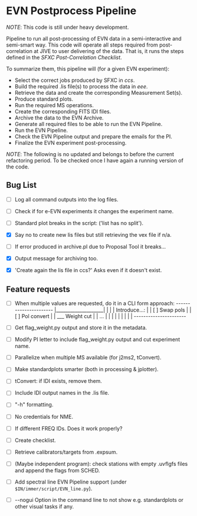 # EVN Postprocess Pipeline

*NOTE*: This code is still under heavy development.


Pipeline to run all post-processing of EVN data in a semi-interactive and semi-smart way. This code will operate all steps required from post-correlation at JIVE to user delivering of the data. That is, it runs the steps defined in the _SFXC Post-Correlation Checklist_.

To summarize them, this pipeline will (for a given EVN experiment):
- Select the correct jobs produced by SFXC in *ccs*.
- Build the required .lis file(s) to process the data in *eee*.
- Retrieve the data and create the corresponding Measurement Set(s).
- Produce standard plots.
- Run the required MS operations.
- Create the corresponding FITS IDI files.
- Archive the data to the EVN Archive.
- Generate all required files to be able to run the EVN Pipeline.
- Run the EVN Pipeline.
- Check the EVN Pipeline output and prepare the emails for the PI.
- Finalize the EVN experiment post-processing.





*NOTE*: The following is no updated and belongs to before the current refactoring period. To be checked once I have again a running version of the code.


## Bug List



- [ ] Log all command outputs into the log files.
- [ ] Check if for e-EVN experiments it changes the experiment name.
- [ ] Standard plot breaks in the script: ('list has no split').
- [X] Say no to create new lis files but still retrieving the vex file if n/a.
- [ ] If error produced in archive.pl due to Proposal Tool it breaks...
- [X] Output message for archiving too.
- [X] 'Create again the lis file in ccs?' Asks even if it doesn't exist.



## Feature requests

- [ ] When multiple values are requested, do it in a CLI form approach:
      ----------------------
      |____________________|
      |                    |
      | Introduce...:      |
      | [ ] Swap pols      |
      | [ ] Pol convert    |
      | ___ Weight cut     |
      | ...                |
      |                    |
      |                    |
      |                    |
      |                    |
      ----------------------
- [ ] Get flag_weight.py output and store it in the metadata.
- [ ] Modify PI letter to include flag_weight.py output and cut experiment name.
- [ ] Parallelize when multiple MS available (for j2ms2, tConvert).
- [ ] Make standardplots smarter (both in processing & jplotter).
- [ ] tConvert: if IDI exists, remove them.
- [ ] Include IDI output names in the .lis file.
- [ ] "-h" formatting.
- [ ] No credentials for NME.
- [ ] If different FREQ IDs. Does it work properly?
- [ ] Create checklist.
- [ ] Retrieve calibrators/targets from .expsum.
- [ ] (Maybe independent program): check stations with empty .uvflgfs files and append the flags from SCHED.
- [ ] Add spectral line EVN Pipeline support (under `$IN/immer/script/EVN_line.py`).
- [ ] --nogui Option in the command line to not show e.g. standardplots or other visual tasks if any.






